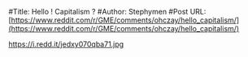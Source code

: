 #Title: Hello ! Capitalism ?
#Author: Stephymen
#Post URL: [https://www.reddit.com/r/GME/comments/ohczay/hello_capitalism/](https://www.reddit.com/r/GME/comments/ohczay/hello_capitalism/)


https://i.redd.it/jedxy070qba71.jpg
